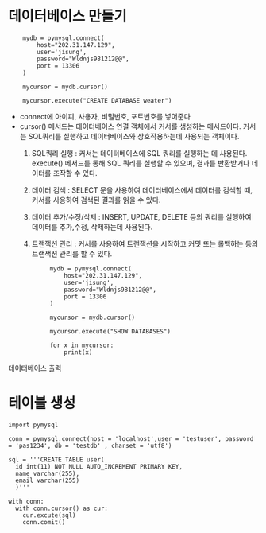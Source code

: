 # 데이터베이스 만들기
        mydb = pymysql.connect(
            host="202.31.147.129",
            user='jisung',
            password="Wldnjs981212@@",
            port = 13306
        )
        
        mycursor = mydb.cursor()
        
        mycursor.execute("CREATE DATABASE weater")
* connect에 아이피, 사용자, 비밀번호, 포트번호를 넣어준다
* cursor() 메서드는 데이터베이스 연결 객체에서 커서를 생성하는 메서드이다. 커서는 SQL쿼리를 실행하고 데이터베이스와 상호작용하는데 사용되는 객체이다.
    1. SQL쿼리 실행 : 커서는 데이터베이스에 SQL 쿼리를 실행하는 데 사용된다. execute() 메서드를 통해 SQL 쿼리를 실행할 수 있으며, 결과를 반환받거나 데이터를 조작할 수 있다.
    2. 데이터 검색 : SELECT 문을 사용하여 데이터베이스에서 데이터를 검색할 때, 커서를 사용하여 검색된 결과를 읽을 수 있다.
    3. 데이터 추가/수정/삭제 : INSERT, UPDATE, DELETE 등의 쿼리를 실행하여 데이터를 추가,수정, 삭제하는데 사용된다.
    4. 트랜잭션 관리 : 커서를 사용하여 트랜잭션을 시작하고 커밋 또는 롤백하는 등의 트랜잭션 관리를 할 수 있다.



                mydb = pymysql.connect(
                    host="202.31.147.129",
                    user='jisung',
                    password="Wldnjs981212@@",
                    port = 13306
                )
                
                mycursor = mydb.cursor()
                
                mycursor.execute("SHOW DATABASES")
                
                for x in mycursor:
                    print(x)
데이터베이스 출력

# 테이블 생성
    import pymysql
    
    conn = pymysql.connect(host = 'localhost',user = 'testuser', password = 'pas1234', db = 'testdb' , charset = 'utf8')
    
    sql = '''CREATE TABLE user(
      id int(11) NOT NULL AUTO_INCREMENT PRIMARY KEY,
      name varchar(255),
      email varchar(255)
      )'''
    
    with conn:
      with conn.cursor() as cur:
        cur.excute(sql)
        conn.comit()

